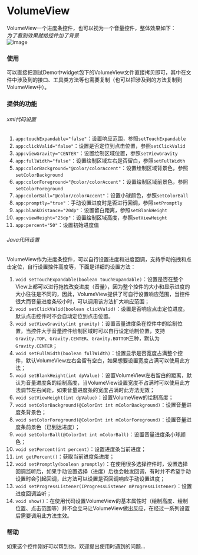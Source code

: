 # VolumeView
VolumeView一个进度条控件，也可以视为一个音量控件，整体效果如下：<br>
*为了看到效果就给控件加了背景*<br>
![image](https://github.com/WRainbow/Bed-Of-ScreenShot/blob/master/Gif/VolumeView.gif "VolumeView.gif")
### 使用
可以直接把测试Demo中widget包下的VolumeView文件直接拷贝即可，其中在文件中涉及到的接口、工具类方法等也需要复制（也可以把涉及到的方法复制到VolumeView中）。<br>
### 提供的功能
###### xml代码设置
1. `app:touchExpandable="false"`：设置响应范围，参照`setTouchExpandable`
2. `app:clickValid="false"`：设置是否定位到点击位置，参照`setClickValid`
3. `app:viewGravity="CENTER"`：设置绘制区域位置，参照`setViewGravity`
4. `app:fullWidth="false"`：设置绘制区域左右是否留白，参照`setFullWidth`
5. `app:colorBackground="@color/colorAccent"`：设置绘制区域背景色，参照`setColorBackground`
6. `app:colorForeground="@color/colorAccent"`：设置绘制区域前景色，参照`setColorForeground`
7. `app:colorBall="@color/colorAccent"`：设置小球颜色，参照`setColorBall`
8. `app:promptly="true"`：手动设置进度时是否进行回调，参照`setPromptly`
9. `app:blankDistance="20dp"`：设置留白距离，参照`setBlankHeight`
10. `app:viewHeight="25dp"`：设置绘制区域高度，参照`setViewHeight`
11. `app:percent="50"`：设置初始进度值
###### Java代码设置
VolumeView作为进度条控件，可以自行设置进度和进度回调，支持手动拖拽和点击定位，自行设置控件高度等，下面是详细的设置方法：<br>
1. `void setTouchExpandable(boolean touchExpandable)`：设置是否在整个View上都可以进行拖拽改变进度（音量），因为整个控件的大小和显示进度的大小往往是不同的，因此，VolumeView提供了可自行设置响应范围，当控件很大而音量进度条较小时，可以调用该方法扩大响应范围；
2. `void setClickValid(boolean clickValid)`：设置是否响应点击定位进度。默认点击控件时不会自动定位到点击位置。
3. `void setViewGravity(int gravity)`：设置音量进度条在控件中的绘制位置，当控件大于音量控件绘制区域时可以自行设定绘制位置，支持`Gravity.TOP`、`Gravity.CENTER`、`Gravity.BOTTOM`三种，默认为`Gravity.CENTER`；
4. `void setFullWidth(boolean fullWidth)`：设置显示是否宽度占满整个控件，默认VolumeView左右会留有空白，如果想要设置宽度占满可以使用此方法；
5. `void setBlankHeight(int dpValue)`：设置VolumeView左右留白的距离，默认为音量进度条的绘制高度，当VolumeView设置宽度不占满时可以使用此方法调节左右间距，如果音量进度条的宽度占满时此方法无效；
6. `void setViewHeight(int dpValue)`：设置VolumeView的绘制高度；
7. `void setColorBackground(@ColorInt int mColorBackground)`：设置音量进度条背景色；
8. `void setColorForeground(@ColorInt int mColorForeground)`：设置音量进度条前景色（已到达进度）；
9. `void setColorBall(@ColorInt int mColorBall)`：设置音量进度条小球颜色；
10. `void setPercent(int percent)`：设置进度条当前进度；
11. `int getPercent()`：获取当前进度条进度；
12. `void setPromptly(boolean promptly)`：在使用很多选择控件时，设置选择回调监听后，如果手动设置选择（进度）后也会触发回调，有时并不希望手动设置时会引起回调，此方法可以设置是否回调响应手动设置进度；
13. `void setProgressListener(IProgressListener mProgressListener)`：设置进度回调监听；
14. `void show()`：在使用代码设置VolumeView的基本属性时（绘制高度、绘制位置、点击范围等）并不会立马让VolumeView做出反应，在经过一系列设置后需要调用此方法生效。
### 帮助
如果这个控件刚好可以帮到你，欢迎提出使用时遇到的问题...